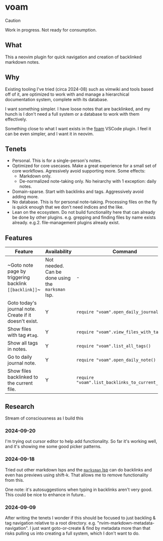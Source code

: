 # voam

> [!caution]
> Work in progress. Not ready for consumption.

## What

This a neovim plugin for quick navigation and creation of backlinked markdown notes.

## Why

Existing tooling I've tried (circa 2024-08) such as vimwiki and tools based off of it, are optimized to work with and manage a hierarchical documentation system, complete with its database.

I want something simpler. I have loose notes that are backlinked, and my hunch is I don't need a full system or a database to work with them effectively.

Something close to what I want exists in the [foam](https://marketplace.visualstudio.com/items?itemName=foam.foam-vscode) VSCode plugin. I feel it can be even simpler, and I want it in neovim.

## Tenets

- Personal. This is for a single-person's notes.
- Optimized for core usecases. Make a great experience for a small set of core workflows. Agressively avoid supporting more. Some effects:
  - Markdown only.
  - De-normalized note-taking only. No heirarchy with 1 exception: daily notes.
- Domain-sparse. Start with backlinks and tags. Aggressively avoid adding more.
- No database. This is for personal note-taking. Processing files on the fly is quick enough that we don't need indices and the like.
- Lean on the ecosystem. Do not build functionality here that can already be done by other plugins. e.g. grepping and finding files by name exists already. e.g.2. file-management plugins already exist.

## Features

| Feature                                                | Availability                                      | Command                            |
| ------------------------------------------------------ | ------------------------------------------------- | ---------------------------------- |
| ~Goto note page by triggering backlink `[[backlink]]`~ | Not needed. Can be done using the `marksman` lsp. | -                                  |
| Goto today's journal note. Create if it doesn't exist. | Y                                                 | `require "voam".open_daily_journal()` |
| Show files with tag `#tag`.                            | Y                                               |  `require "voam".view_files_with_tag(tag)`                                   |
| Show all tags in notes.                                | Y                                               |  `require "voam".list_all_tags()`                                   |
| Go to daily journal note.                        | Y                                                 | `require "voam".open_daily_note()`                                   |
| Show files backlinked to the current file.             | Y                                                 | `require "voam".list_backlinks_to_current_file()`                                   |

## Research

Stream of consciousness as I build this

### 2024-09-20

I'm trying out cursor editor to help add functionality. So far it's working well, and it's showing me some good picker patterns.

### 2024-09-18

Tried out other markdown lsps and the [`marksman` lsp](https://github.com/artempyanykh/marksman) can do backlinks and even has previews using shift-k. That allows me to remove functionality from this.

One note: it's autosuggestions when typing in backlinks aren't very good. This could be nice to enhance in future..

### 2024-09-09

After writing the tenets I wonder if this should be focused to just backling & tag navigation relative to a root directory. e.g. "nvim-markdown-metadata-navigation". I just want goto-or-create & find by metadata more than that risks pulling us into creating a full system, which I don't want to do.
